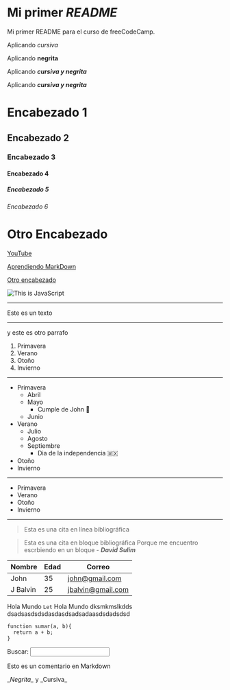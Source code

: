# Mi primer _README_
Mi primer README para el curso de freeCodeCamp. 

Aplicando _cursiva_

Aplicando **negrita**

Aplicando **_cursiva y negrita_**

Aplicando _**cursiva y negrita**_

# Encabezado 1
## Encabezado 2
### Encabezado 3
#### Encabezado 4
##### Encabezado 5
###### Encabezado 6
# Otro Encabezado

[YouTube](https://youtube.com)

[Aprendiendo MarkDown](#Mi-primer-README)

[Otro encabezado](#Otro-Encabezado)

![This is JavaScript](https://www.aluracursos.com/blog/assets/roadmap-java-script/banner.png)

---

Este es un texto 

---

y este es otro parrafo 

1. Primavera
2. Verano
3. Otoño
4. Invierno

---
* Primavera
  * Abril
  * Mayo
    - Cumple de John 🍰
  * Junio
* Verano
  * Julio
  * Agosto
  * Septiembre
    - Dia de la independencia 🇲🇽
* Otoño
* Invierno

----
- Primavera
- Verano
- Otoño
- Invierno 

---
> Esta es una cita en línea bibliográfica

> Esta es una cita en bloque bibliográfica
> Porque me encuentro escrbiendo en un
> bloque - ___David Sulim___

| Nombre   | Edad  |      Correo       | 
|   ---    |  ---  |       ---         |
| John     | 35    | john@gmail.com    |
| J Balvin | 25    | jbalvin@gmail.com |

Hola Mundo `Let` Hola Mundo dksmkmslkdds
dsadsasdsdsdasdasdsadsadaasdsdadsdsd

````
function sumar(a, b){
  return a + b; 
}
````

<form>
  <label for="q">Buscar: 
  <input type="search" name="q" id="q">
</form>

Esto es un comentario en Markdown

\__Negrita\__ y \_Cursiva\_